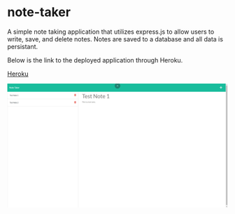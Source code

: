 # note-taker
A simple note taking application that utilizes express.js to allow users to write, save, and delete notes. Notes are saved to a database and all data is persistant.
  
Below is the link to the deployed application through Heroku.

[Heroku](https://note-taker-jioriatti.herokuapp.com/)    
  
    
      

![Screenshot](./Screenshot.PNG)
